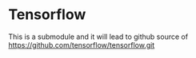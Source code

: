# Tensorflow

This is a submodule and it will lead to github source of https://github.com/tensorflow/tensorflow.git
